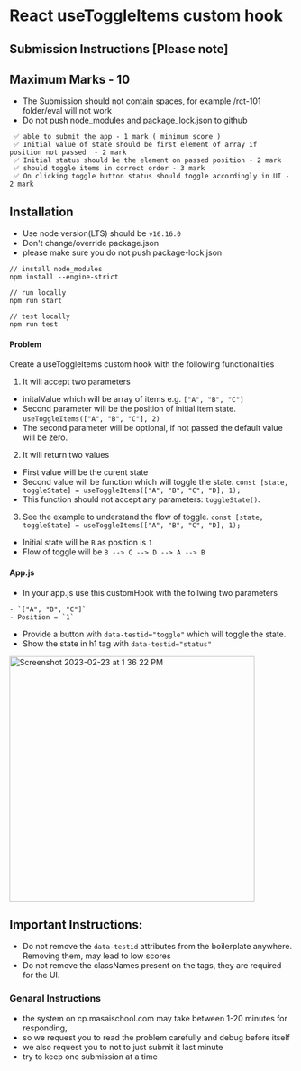 # React useToggleItems custom hook

## Submission Instructions [Please note]

## Maximum Marks - 10

- The Submission should not contain spaces, for example /rct-101 folder/eval will not work
- Do not push node_modules and package_lock.json to github

```
 ✅ able to submit the app - 1 mark ( minimum score )
 ✅ Initial value of state should be first element of array if position not passed  - 2 mark
 ✅ Initial status should be the element on passed position - 2 mark
 ✅ should toggle items in correct order - 3 mark
 ✅ On clicking toggle button status should toggle accordingly in UI - 2 mark
```

## Installation

- Use node version(LTS) should be `v16.16.0`
- Don't change/override package.json
- please make sure you do not push package-lock.json

```
// install node_modules
npm install --engine-strict

// run locally
npm run start

// test locally
npm run test
```

#### Problem

Create a useToggleItems custom hook with the following functionalities

1. It will accept two parameters

- initalValue which will be array of items e.g. `["A", "B", "C"]`
- Second parameter will be the position of initial item state.
  `useToggleItems(["A", "B", "C"], 2)`
- The second parameter will be optional, if not passed the default value will be zero.

2. It will return two values

- First value will be the curent state
- Second value will be function which will toggle the state.
  `const [state, toggleState] = useToggleItems(["A", "B", "C", "D], 1);`
- This function should not accept any parameters: `toggleState()`.

3. See the example to understand the flow of toggle.
   `const [state, toggleState] = useToggleItems(["A", "B", "C", "D], 1);`

- Initial state will be `B` as position is `1`
- Flow of toggle will be `B --> C --> D --> A --> B`

#### App.js

- In your app.js use this customHook with the follwing two parameters

```
- `["A", "B", "C"]`
- Position = `1`
```

- Provide a button with `data-testid="toggle"` which will toggle the state.
- Show the state in h1 tag with `data-testid="status"`

<img width="435" alt="Screenshot 2023-02-23 at 1 36 22 PM" src="https://user-images.githubusercontent.com/74458714/220857289-1ecb597f-07dd-4c17-bda7-29ee6098824c.png">


## Important Instructions:

- Do not remove the `data-testid` attributes from the boilerplate anywhere. Removing them, may lead to low scores
- Do not remove the classNames present on the tags, they are required for the UI.

### Genaral Instructions

- the system on cp.masaischool.com may take between 1-20 minutes for responding,
- so we request you to read the problem carefully and debug before itself
- we also request you to not to just submit it last minute
- try to keep one submission at a time
